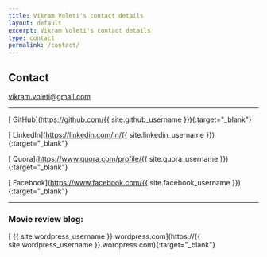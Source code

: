 ```yaml
---
title: Vikram Voleti's contact details
layout: default
excerpt: Vikram Voleti's contact details
type: contact
permalink: /contact/
---
```


## Contact

[<i class="fa fa-envelope"></i> vikram.voleti@gmail.com](mailto:vikram.voleti@gmail.com)

---

[<i class="fa fa-github"></i> GitHub](https://github.com/{{ site.github_username }}){:target="_blank"}

[<i class="fa fa-linkedin"></i> LinkedIn](https://linkedin.com/in/{{ site.linkedin_username }}){:target="_blank"}

[<i class="fa fa-quora"></i> Quora](https://www.quora.com/profile/{{ site.quora_username }}){:target="_blank"}

[<i class="fa fa-facebook"></i> Facebook](https://www.facebook.com/{{ site.facebook_username }}){:target="_blank"}

---

### Movie review blog:

[<i class="fa fa-wordpress"></i> {{ site.wordpress_username }}.wordpress.com](https://{{ site.wordpress_username }}.wordpress.com){:target="_blank"}

